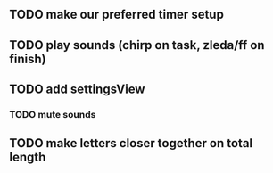## TODO make our preferred timer setup

## TODO play sounds (chirp on task, zleda/ff on finish)

## TODO add settingsView
### TODO mute sounds
## TODO make letters closer together on total length